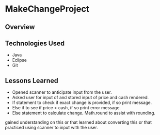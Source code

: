 # MakeChangeProject

## Overview

## Technologies Used
- Java
- Eclipse
- Git

## Lessons Learned
- Opened scanner to anticipate input from the user.
- Asked user for input of and stored input of price and cash rendered.
- If statement to check if exact change is provided, if so print message.
- Else if to see if price > cash, if so print error message. 
- Else statement to calculate change. Math.round to assist with rounding.





gained understanding on this or that
learned about converting this or that
practiced using scanner to input with the user.